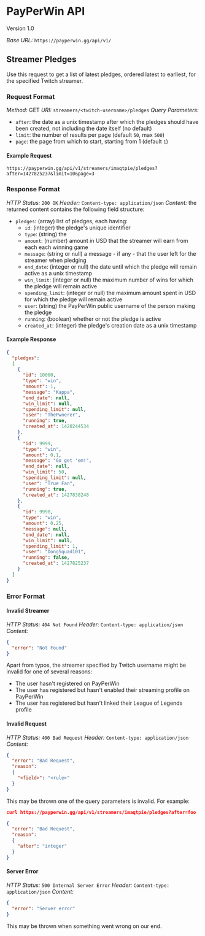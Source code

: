 # PayPerWin API

Version 1.0

*Base URL:* `https://payperwin.gg/api/v1/`

## Streamer Pledges

Use this request to get a list of latest pledges, ordered latest to earliest, for the specified Twitch streamer.

### Request Format

*Method:* GET
*URI:* `streamers/<twitch-username>/pledges`
*Query Parameters:*
- `after`: the date as a unix timestamp after which the pledges should have been created, not including the date itself (no default)
- `limit`: the number of results per page (default `50`, max `500`)
- `page`: the page from which to start, starting from 1 (default `1`)

#### Example Request

```
https://payperwin.gg/api/v1/streamers/imaqtpie/pledges?after=1427825237&limit=10&page=3
```

### Response Format

*HTTP Status:* `200 OK`
*Header:* `Content-type: application/json`
*Content:* the returned content contains the following field structure:
- `pledges`: (array) list of pledges, each having:
  - `id`: (integer) the pledge's unique identifier
  - `type`: (string) the 
  - `amount`: (number) amount in USD that the streamer will earn from each each winning game
  - `message`: (string or null) a message - if any - that the user left for the streamer when pledging
  - `end_date`: (integer or null) the date until which the pledge will remain active as a unix timestamp
  - `win_limit`: (integer or null) the maximum number of wins for which the pledge will remain active
  - `spending_limit`: (integer or null) the maximum amount spent in USD for which the pledge will remain active
  - `user`: (string) the PayPerWin public username of the person making the pledge
  - `running`: (boolean) whether or not the pledge is active
  - `created_at`: (integer) the pledge's creation date as a unix timestamp

#### Example Response
```json
{
  "pledges":
  [
    {
      "id": 10000,
      "type": "win",
      "amount": 1,
      "message": "Kappa",
      "end_date": null,
      "win_limit": null,
      "spending_limit": null,
      "user": "ThePwnerer",
      "running": true,
      "created_at": 1428244534
    },
    {
      "id": 9999,
      "type": "win",
      "amount": 0.1,
      "message": "Go get 'em!",
      "end_date": null,
      "win_limit": 50,
      "spending_limit": null,
      "user": "True Fan",
      "running": true,
      "created_at": 1427838248
    },
    {
      "id": 9998,
      "type": "win",
      "amount": 0.25,
      "message": null,
      "end_date": null,
      "win_limit": null,
      "spending_limit": 1,
      "user": "DongSquad101",
      "running": false,
      "created_at": 1427825237
    }
  ]
}
```

### Error Format

#### Invalid Streamer

*HTTP Status:* `404 Not Found`
*Header:* `Content-type: application/json`
*Content:*

```json
{
  "error": "Not Found"
}
```

Apart from typos, the streamer specified by Twitch username might be invalid for one of several reasons:
- The user hasn't registered on PayPerWin
- The user has registered but hasn't enabled their streaming profile on PayPerWin
- The user has registered but hasn't linked their League of Legends profile

#### Invalid Request

*HTTP Status:* `400 Bad Request`
*Header:* `Content-type: application/json`
*Content:*

```json
{
  "error": "Bad Request",
  "reason":
  {
    "<field>": "<rule>"
  }
}
```

This may be thrown one of the query parameters is invalid. For example:

```json
curl https://payperwin.gg/api/v1/streamers/imaqtpie/pledges?after=foo

{
  "error": "Bad Request",
  "reason":
  {
    "after": "integer"
  }
}
```


#### Server Error

*HTTP Status:* `500 Internal Server Error`
*Header:* `Content-type: application/json`
*Content:*
```json
{
  "error": "Server error"
}
```

This may be thrown when something went wrong on our end.

